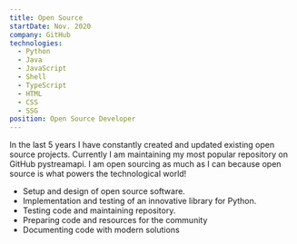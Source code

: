 ```yaml
---
title: Open Source
startDate: Nov. 2020
company: GitHub
technologies:
  - Python
  - Java
  - JavaScript
  - Shell
  - TypeScript
  - HTML
  - CSS
  - SSG
position: Open Source Developer
---
```

In the last 5 years I have constantly created and updated existing open source projects. Currently I am maintaining my most popular repository on GitHub pystreamapi. I am open sourcing as much as I can because open source is what powers the technological world!

* Setup and design of open source software.
* Implementation and testing of an innovative library for Python.
* Testing code and maintaining repository.
* Preparing code and resources for the community
* Documenting code with modern solutions